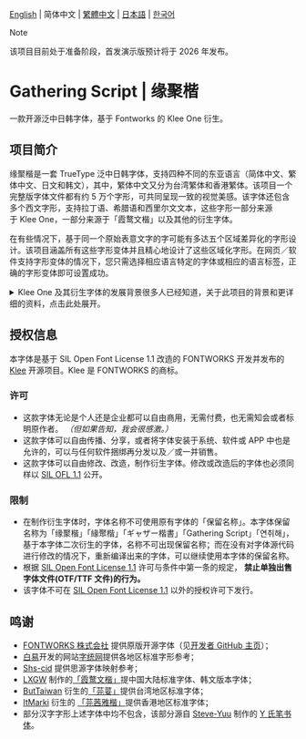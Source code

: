 [English](./README.md) | <span lang="zh-CN"> 简体中文 </span> | <span lang="zh-TW"> [繁體中文](./README-ZHT.md) </span> | <span lang="ja-JP"> [日本語](./README-JP.md) </span> | <span lang="ko-KR"> [한국어](./README-KR.md) </span>

> [!Note]
> 该项目目前处于准备阶段，首发演示版预计将于 2026 年发布。

<div lang="zh-CN">

# Gathering Script | 缘聚楷  
一款开源泛中日韩字体，基于 Fontworks 的 Klee One 衍生。

## 项目简介 
缘聚楷是一套 TrueType 泛中日韩字体，支持四种不同的东亚语言（简体中文、繁体中文、日文和韩文），其中，繁体中文又分为台湾繁体和香港繁体。该项目一个完整版字体文件都有约 5 万个字形，可共同呈现一致的视觉美感。该字体还包含多个西文字形，支持拉丁语、希腊语和西里尔文文本，这些字形一部分来源于 Klee One，一部分来源于「霞鹜文楷」以及其他的衍生字体。  

在有些情况下，基于同一个原始表意文字的字可能有多达五个区域差异化的字形设计。该项目涵盖所有这些字形变体并且精心地设计了这些区域化字形。在网页／软件支持字形变体的情况下，您只需选择相应语言特定的字体或相应的语言标签，正确的字形变体即可设置成功。

  <details> 
  <summary>Klee One 及其衍生字体的发展背景很多人已经知道，关于此项目的背景和更详细的资料，点击此处展开。</summary>
    
  2020 年 12 月，日本著名字体厂商 FONTWORKS 在 GitHub 上以开源授权释出 [Klee One](https://github.com/fontworks-fonts/Klee) 字型，震惊字体圈。Klee One 因其具有楷体笔调、又像仿宋一般整齐端正，具有较高的可读性与优雅的外观，非常适合正文排版，也因此广受中文使用者喜好。与一般的教科书体相比，Klee One 保留了传统印刷字体的一些特征。2021 年，[LXGW](https://github.com/lxgw) 在其基础上增补和修改字形，制成[「霞鹜文楷」](https://github.com/lxgw/LxgwWenKai)字体，受到广泛欢迎。除此之外，一些字体设计师／爱好者也制作了其他的衍生版本，如[「芫荽」](https://github.com/ButTaiwan/iansui)[「芫茜雅楷」](https://github.com/ItMarki/jyunsaikaai)等。在字体设计师／爱好者的努力下，一系列基于 Klee One 衍生的字体支持的字符数远大于原有的字符数。
  
  然而，不同字形之间的统合是一个问题。有的和原字型 Klee One 或其他衍生项目共用同一字形，有的却做出了修改。对于 Klee One 没有的字，新补的字之间的设计比例、设计间架具有一定的差异。这些新补字在不同字型对照时较为明显。在大字符集和标准规范之间，字形统合成了亟待解决的问题。
  
  我们希望能够制作出一个类似于思源黑体、思源宋体那样的大字符集和字形整合兼备的字体，为此本项目诞生了。
  </details>
  
## 授权信息
本字体是基于 SIL Open Font License 1.1 改造的 FONTWORKS 开发并发布的 [Klee](https://github.com/fontworks-fonts/Klee) 开源项目。Klee 是 FONTWORKS 的商标。

### 许可  
- 这款字体无论是个人还是企业都可以自由商用，无需付费，也无需知会或者标明原作者。 *（但如果告知，我会很感激。）*
- 这款字体可以自由传播、分享，或者将字体安装于系统、软件或 APP 中也是允许的，可以与任何软件捆绑再分发以及／或一并销售。
- 这款字体可以自由修改、改造，制作衍生字体。修改或改造后的字体也必须同样以 [SIL OFL 1.1](https://scripts.sil.org/OFL) 公开。

### 限制  
- 在制作衍生字体时，字体名称不可使用原有字体的「保留名称」。本字体保留名称为「<span lang="zh-cn">缘聚楷</span>」「<span lang="zh-tw">緣聚楷</span>」「<span lang="ja-jp">ギャザー楷書</span>」「Gathering Script」「<span lang="ko-KR">연취해</span>」，基于本字体二次衍生的字体，名称不可出现保留名称；而在没有对字体源代码进行修改的情况下，重新编译出来的字体，可以继续使用本字体的保留名称。
- 根据 [SIL Open Font License 1.1](https://scripts.sil.org/OFL) 许可与条件中第一条的规定， **禁止单独出售字体文件(OTF/TTF 文件)的行为。**
- 该字体不可在 [SIL Open Font License 1.1](https://scripts.sil.org/OFL) 以外的授权许可下发行。

## 鸣谢
- [FONTWORKS 株式会社](http://fontworks.co.jp) 提供原版开源字体（见[开发者 GitHub 主页](https://github.com/fontworks-fonts/)）；  
- [白易](https://github.com/yi-bai)开发的网站[字统网](https://zi.tools)提供各地区标准字形参考；
-  [Shs-cid](https://github.com/NightFurySL2001/shs-cid) 提供思源字体映射参考；  
- [LXGW](https://github.com/lxgw) 制作的[「霞鹜文楷」](https://github.com/lxgw/LxgwWenKai)提中国大陆标准字体、韩文版本字体；
- [ButTaiwan](https://github.com/ButTaiwan) 衍生的[「芫荽」](https://github.com/ButTaiwan/iansui)提供台湾地区标准字体；
- [ItMarki](https://github.com/ItMarki) 衍生的 [「芫茜雅楷」](https://github.com/ItMarki/jyunsaikaai)提供香港地区标准字体；
- 部分汉字字形上述字体中均不包含，该部分源自 [Steve-Yuu](https://github.com/Steve-Yuu) 制作的 [Y 氏笔书体](https://github.com/Steve-Yuu/YshiPen-Shuti)。
</div>